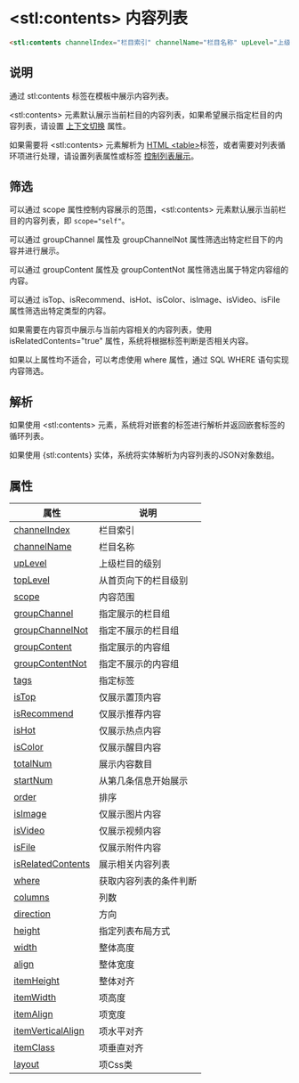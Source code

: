 ﻿# &lt;stl:contents&gt; 内容列表

```html
<stl:contents channelIndex="栏目索引" channelName="栏目名称" upLevel="上级栏目的级别" topLevel="从首页向下的栏目级别" scope="内容范围" groupChannel="指定展示的栏目组" groupChannelNot="指定不展示的栏目组" groupContent="指定展示的内容组" groupContentNot="指定不展示的内容组" tags="指定标签" isTop="仅展示置顶内容" isRecommend="仅展示推荐内容" isHot="仅展示热点内容" isColor="仅展示醒目内容" totalNum="展示内容数目" startNum="从第几条信息开始展示" order="排序" isImage="仅展示图片内容" isVideo="仅展示视频内容" isFile="仅展示附件内容" isRelatedContents="展示相关内容列表" where="获取内容列表的条件判断" columns="列数" direction="方向" height="指定列表布局方式" width="整体高度" align="整体宽度" itemHeight="整体对齐" itemWidth="项高度" itemAlign="项宽度" itemVerticalAlign="项水平对齐" itemClass="项垂直对齐" layout="项Css类"></stl:contents>
```

## 说明

通过 stl:contents 标签在模板中展示内容列表。

&lt;stl:contents&gt; 元素默认展示当前栏目的内容列表，如果希望展示指定栏目的内容列表，请设置 [上下文切换](/context?id=通过属性切换上下文) 属性。

如果需要将 &lt;stl:contents&gt; 元素解析为 [HTML &lt;table&gt;](/reference_html/table)标签，或者需要对列表循环项进行处理，请设置列表属性或标签 [控制列表展示](/list)。

## 筛选

可以通过 scope 属性控制内容展示的范围，&lt;stl:contents&gt; 元素默认展示当前栏目的内容列表，即 `scope="self"`。

可以通过 groupChannel 属性及 groupChannelNot 属性筛选出特定栏目下的内容并进行展示。

可以通过 groupContent 属性及 groupContentNot 属性筛选出属于特定内容组的内容。

可以通过 isTop、isRecommend、isHot、isColor、isImage、isVideo、isFile 属性筛选出特定类型的内容。

如果需要在内容页中展示与当前内容相关的内容列表，使用 isRelatedContents="true" 属性，系统将根据标签判断是否相关内容。

如果以上属性均不适合，可以考虑使用 where 属性，通过 SQL WHERE 语句实现内容筛选。

## 解析

如果使用 &lt;stl:contents&gt; 元素，系统将对嵌套的标签进行解析并返回嵌套标签的循环列表。

如果使用 {stl:contents} 实体，系统将实体解析为内容列表的JSON对象数组。

## 属性

| 属性                                                          | 说明                   |
| ------------------------------------------------------------- | ---------------------- |
| [channelIndex](contents/attributes?id=channelIndex)           | 栏目索引               |
| [channelName](contents/attributes?id=channelName)             | 栏目名称               |
| [upLevel](contents/attributes?id=upLevel)                     | 上级栏目的级别         |
| [topLevel](contents/attributes?id=topLevel)                   | 从首页向下的栏目级别   |
| [scope](contents/attributes?id=scope)                         | 内容范围               |
| [groupChannel](contents/attributes?id=groupChannel)           | 指定展示的栏目组       |
| [groupChannelNot](contents/attributes?id=groupChannelNot)     | 指定不展示的栏目组     |
| [groupContent](contents/attributes?id=groupContent)           | 指定展示的内容组       |
| [groupContentNot](contents/attributes?id=groupContentNot)     | 指定不展示的内容组     |
| [tags](contents/attributes?id=tags)                           | 指定标签               |
| [isTop](contents/attributes?id=isTop)                         | 仅展示置顶内容         |
| [isRecommend](contents/attributes?id=isRecommend)             | 仅展示推荐内容         |
| [isHot](contents/attributes?id=isHot)                         | 仅展示热点内容         |
| [isColor](contents/attributes?id=isColor)                     | 仅展示醒目内容         |
| [totalNum](contents/attributes?id=totalNum)                   | 展示内容数目           |
| [startNum](contents/attributes?id=startNum)                   | 从第几条信息开始展示   |
| [order](contents/attributes?id=order)                         | 排序                   |
| [isImage](contents/attributes?id=isImage)                     | 仅展示图片内容         |
| [isVideo](contents/attributes?id=isVideo)                     | 仅展示视频内容         |
| [isFile](contents/attributes?id=isFile)                       | 仅展示附件内容         |
| [isRelatedContents](contents/attributes?id=isRelatedContents) | 展示相关内容列表       |
| [where](contents/attributes?id=where)                         | 获取内容列表的条件判断 |
| [columns](contents/attributes?id=columns)                     | 列数                   |
| [direction](contents/attributes?id=direction)                 | 方向                   |
| [height](contents/attributes?id=height)                       | 指定列表布局方式       |
| [width](contents/attributes?id=width)                         | 整体高度               |
| [align](contents/attributes?id=align)                         | 整体宽度               |
| [itemHeight](contents/attributes?id=itemHeight)               | 整体对齐               |
| [itemWidth](contents/attributes?id=itemWidth)                 | 项高度                 |
| [itemAlign](contents/attributes?id=itemAlign)                 | 项宽度                 |
| [itemVerticalAlign](contents/attributes?id=itemVerticalAlign) | 项水平对齐             |
| [itemClass](contents/attributes?id=itemClass)                 | 项垂直对齐             |
| [layout](contents/attributes?id=layout)                       | 项Css类                |

<!-- done -->